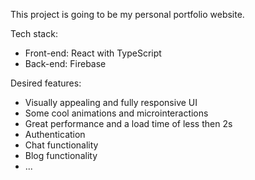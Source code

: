 This project is going to be my personal portfolio website. 

Tech stack:
- Front-end: React with TypeScript
- Back-end: Firebase

Desired features:
- Visually appealing and fully responsive UI
- Some cool animations and microinteractions
- Great performance and a load time of less then 2s
- Authentication
- Chat functionality
- Blog functionality
- ...
